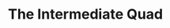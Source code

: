 ---
  title: The Intermediate Quad
  description: The Senior Primary block 
  latitude: -26.172795
  longitude: 28.075211
  cards:
    - poi-015-card-001.md
    - poi-015-card-002.md
    - poi-015-card-003.md
    - poi-015-card-004.md
    - poi-015-card-005.md
    - poi-015-card-006.md
  themes:
    - Brothers today at Sacred Heart
    - Ethos
    - Alumni
    - Grounds and Buildings
    - Learning
    - Traditions and Innovations
    - Socio-Political Context
---